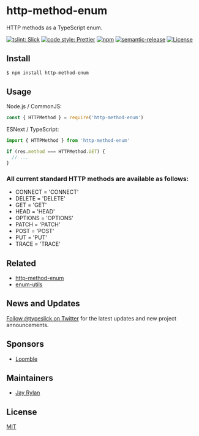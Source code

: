 # http-method-enum

HTTP methods as a TypeScript enum.

[![tslint: Slick](https://img.shields.io/badge/tslint-slick-3a6b93.svg?style=flat-square)](https://github.com/typeslick/tslint-slick)
[![code style: Prettier](https://img.shields.io/badge/code_style-prettier-ff69b4.svg?style=flat-square)](https://github.com/prettier/prettier)
[![npm](https://img.shields.io/npm/v/http-method-enum.svg?style=flat-square)](https://npmjs.org/package/http-method-enum)
[![semantic-release](https://img.shields.io/badge/%20%20%F0%9F%93%A6%F0%9F%9A%80-semantic--release-e10079.svg?style=flat-square)](https://github.com/semantic-release/semantic-release)
[![License](https://img.shields.io/badge/license-MIT-blue.svg?style=flat-square)](https://github.com/typeslick/http-method-enum/blob/master/LICENSE)

## Install

```sh
$ npm install http-method-enum
```

## Usage

Node.js / CommonJS:

```typescript
const { HTTPMethod } = require('http-method-enum')
```

ESNext / TypeScript:

```typescript
import { HTTPMethod } from 'http-method-enum'

if (res.method === HTTPMethod.GET) {
  // ...
}
```

### All current standard HTTP methods are available as follows:

- CONNECT = 'CONNECT'
- DELETE = 'DELETE'
- GET = 'GET'
- HEAD = 'HEAD'
- OPTIONS = 'OPTIONS'
- PATCH = 'PATCH'
- POST = 'POST'
- PUT = 'PUT'
- TRACE = 'TRACE'

## Related

- [http-method-enum](https://github.com/typeslick/http-method-enum)
- [enum-utils](https://github.com/typeslick/enum-utils)

## News and Updates

[Follow @typeslick on Twitter](https://twitter.com/typeslick) for the latest updates and new project announcements.

## Sponsors

- [Loomble](https://loomble.com/)

## Maintainers

- [Jay Rylan](https://jayrylan.com/)

## License

[MIT](https://github.com/typeslick/http-method-enum/blob/master/LICENSE)

